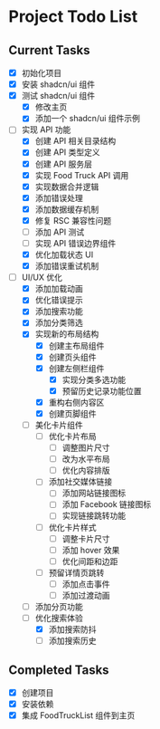 # Project Todo List

## Current Tasks
- [x] 初始化项目
- [x] 安装 shadcn/ui 组件
- [x] 测试 shadcn/ui 组件
  - [x] 修改主页
  - [x] 添加一个 shadcn/ui 组件示例
- [ ] 实现 API 功能
  - [x] 创建 API 相关目录结构
  - [x] 创建 API 类型定义
  - [x] 创建 API 服务层
  - [x] 实现 Food Truck API 调用
  - [x] 实现数据合并逻辑
  - [x] 添加错误处理
  - [x] 添加数据缓存机制
  - [x] 修复 RSC 兼容性问题
  - [ ] 添加 API 测试
  - [ ] 实现 API 错误边界组件
  - [x] 优化加载状态 UI
  - [x] 添加错误重试机制
- [ ] UI/UX 优化
  - [x] 添加加载动画
  - [x] 优化错误提示
  - [x] 添加搜索功能
  - [x] 添加分类筛选
  - [x] 实现新的布局结构
    - [x] 创建主布局组件
    - [x] 创建页头组件
    - [x] 创建左侧栏组件
      - [x] 实现分类多选功能
      - [x] 预留历史记录功能位置
    - [x] 重构右侧内容区
    - [x] 创建页脚组件
  - [ ] 美化卡片组件
    - [ ] 优化卡片布局
      - [ ] 调整图片尺寸
      - [ ] 改为水平布局
      - [ ] 优化内容排版
    - [ ] 添加社交媒体链接
      - [ ] 添加网站链接图标
      - [ ] 添加 Facebook 链接图标
      - [ ] 实现链接跳转功能
    - [ ] 优化卡片样式
      - [ ] 调整卡片尺寸
      - [ ] 添加 hover 效果
      - [ ] 优化间距和边距
    - [ ] 预留详情页跳转
      - [ ] 添加点击事件
      - [ ] 添加过渡动画
  - [ ] 添加分页功能
  - [ ] 优化搜索体验
    - [x] 添加搜索防抖
    - [ ] 添加搜索历史

## Completed Tasks
- [x] 创建项目
- [x] 安装依赖
- [x] 集成 FoodTruckList 组件到主页 